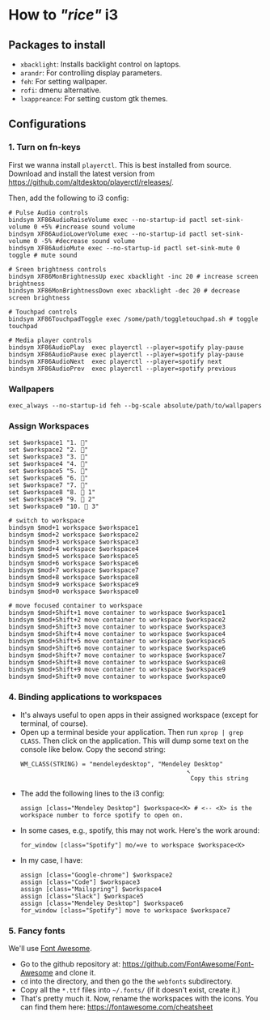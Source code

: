 # How to _"rice"_ i3

## Packages to install
 - `xbacklight`: Installs backlight control on laptops.
 - `arandr`: For controlling display parameters.
 - `feh`: For setting wallpaper.
 - `rofi`: dmenu alternative.
 - `lxappreance`: For setting custom gtk themes.

## Configurations


### 1. Turn on fn-keys

First we wanna install `playerctl`. This is best installed from source. 
Download and install the latest version from https://github.com/altdesktop/playerctl/releases/.

Then, add the following to i3 config:
```
# Pulse Audio controls
bindsym XF86AudioRaiseVolume exec --no-startup-id pactl set-sink-volume 0 +5% #increase sound volume
bindsym XF86AudioLowerVolume exec --no-startup-id pactl set-sink-volume 0 -5% #decrease sound volume
bindsym XF86AudioMute exec --no-startup-id pactl set-sink-mute 0 toggle # mute sound

# Sreen brightness controls
bindsym XF86MonBrightnessUp exec xbacklight -inc 20 # increase screen brightness
bindsym XF86MonBrightnessDown exec xbacklight -dec 20 # decrease screen brightness

# Touchpad controls
bindsym XF86TouchpadToggle exec /some/path/toggletouchpad.sh # toggle touchpad

# Media player controls
bindsym XF86AudioPlay  exec playerctl --player=spotify play-pause
bindsym XF86AudioPause exec playerctl --player=spotify play-pause
bindsym XF86AudioNext  exec playerctl --player=spotify next
bindsym XF86AudioPrev  exec playerctl --player=spotify previous
```

### Wallpapers
`exec_always --no-startup-id feh --bg-scale absolute/path/to/wallpapers`

### Assign Workspaces
```
set $workspace1 "1. "
set $workspace2 "2. "
set $workspace3 "3. "
set $workspace4 "4. "
set $workspace5 "5. "
set $workspace6 "6. "
set $workspace7 "7. "
set $workspace8 "8.  1"
set $workspace9 "9.  2"
set $workspace0 "10.  3"

# switch to workspace
bindsym $mod+1 workspace $workspace1
bindsym $mod+2 workspace $workspace2
bindsym $mod+3 workspace $workspace3
bindsym $mod+4 workspace $workspace4
bindsym $mod+5 workspace $workspace5
bindsym $mod+6 workspace $workspace6
bindsym $mod+7 workspace $workspace7
bindsym $mod+8 workspace $workspace8
bindsym $mod+9 workspace $workspace9
bindsym $mod+0 workspace $workspace0

# move focused container to workspace
bindsym $mod+Shift+1 move container to workspace $workspace1
bindsym $mod+Shift+2 move container to workspace $workspace2
bindsym $mod+Shift+3 move container to workspace $workspace3
bindsym $mod+Shift+4 move container to workspace $workspace4
bindsym $mod+Shift+5 move container to workspace $workspace5
bindsym $mod+Shift+6 move container to workspace $workspace6
bindsym $mod+Shift+7 move container to workspace $workspace7
bindsym $mod+Shift+8 move container to workspace $workspace8
bindsym $mod+Shift+9 move container to workspace $workspace9
bindsym $mod+Shift+0 move container to workspace $workspace0
```
### 4. Binding applications to workspaces
  - It's always useful to open apps in their assigned workspace (except for
    terminal, of course).
  - Open up a terminal beside your application. Then run `xprop | grep CLASS`. Then click on the application. This will dump some text on the console like below. Copy the second string:
    ```
    WM_CLASS(STRING) = "mendeleydesktop", "Mendeley Desktop"
                                                  ↖ 
                                                   Copy this string
    ``` 
- The add the following lines to the i3 config:
  ```
  assign [class="Mendeley Desktop"] $workspace<X> # <-- <X> is the workspace number to force spotify to open on.
  ```
- In some cases, e.g., spotify, this may not work. Here's the work around:
  ```
  for_window [class="Spotify"] mo/=ve to workspace $workspace<X>
  ``` 
- In my case, I have:
  ```
  assign [class="Google-chrome"] $workspace2
  assign [class="Code"] $workspace3
  assign [class="Mailspring"] $workspace4
  assign [class="Slack"] $workspace5
  assign [class="Mendeley Desktop"] $workspace6
  for_window [class="Spotify"] move to workspace $workspace7
  ```
    
### 5. Fancy fonts

We'll use [Font Awesome](https://fontawesome.com/). 
  - Go to the github repository at:
    https://github.com/FontAwesome/Font-Awesome and clone it.
  - `cd` into the directory, and then go the the `webfonts` subdirectory. 
  - Copy all the `*.ttf` files into `~/.fonts/` (if it doesn't exist, create
    it.)
  - That's pretty much it. Now, rename the workspaces with the icons. You can
    find them here: https://fontawesome.com/cheatsheet  

# 

